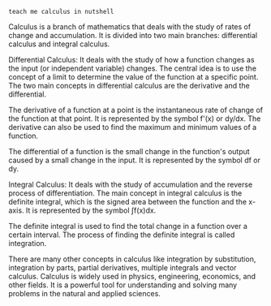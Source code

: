 ```
teach me calculus in nutshell
```


Calculus is a branch of mathematics that deals with the study of rates of change and accumulation. It is divided into two main branches: differential calculus and integral calculus.

Differential Calculus:
It deals with the study of how a function changes as the input (or independent variable) changes. The central idea is to use the concept of a limit to determine the value of the function at a specific point. The two main concepts in differential calculus are the derivative and the differential.

The derivative of a function at a point is the instantaneous rate of change of the function at that point. It is represented by the symbol f'(x) or dy/dx. The derivative can also be used to find the maximum and minimum values of a function.

The differential of a function is the small change in the function's output caused by a small change in the input. It is represented by the symbol df or dy.

Integral Calculus:
It deals with the study of accumulation and the reverse process of differentiation. The main concept in integral calculus is the definite integral, which is the signed area between the function and the x-axis. It is represented by the symbol ∫f(x)dx.

The definite integral is used to find the total change in a function over a certain interval. The process of finding the definite integral is called integration.

There are many other concepts in calculus like integration by substitution, integration by parts, partial derivatives, multiple integrals and vector calculus. Calculus is widely used in physics, engineering, economics, and other fields. It is a powerful tool for understanding and solving many problems in the natural and applied sciences.

